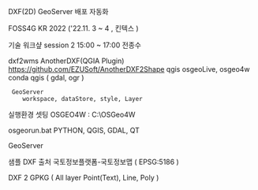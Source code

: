 DXF(2D) GeoServer 배포 자동화

FOSS4G KR 2022 ('22.11. 3 ~ 4 , 킨텍스 )

기술 워크샾 session 2 15:00 ~ 17:00 전종수

dxf2wms
     AnotherDXF(QGIA Plugin)
         https://github.com/EZUSoft/AnotherDXF2Shape
     qgis
     osgeoLive, osgeo4w
     conda qgis ( gdal, ogr )
     
     GeoServer
        workspace, dataStore, style, Layer


실행환경 셋팅
   OSGEO4W : C:\OSGeo4W

   osgeorun.bat
      PYTHON, QGIS, GDAL, QT

   GeoServer

샘플 DXF 출처
    국토정보플랫폼-국토정보맵 ( EPSG:5186 )


DXF 2 GPKG ( All layer Point(Text), Line, Poly )


